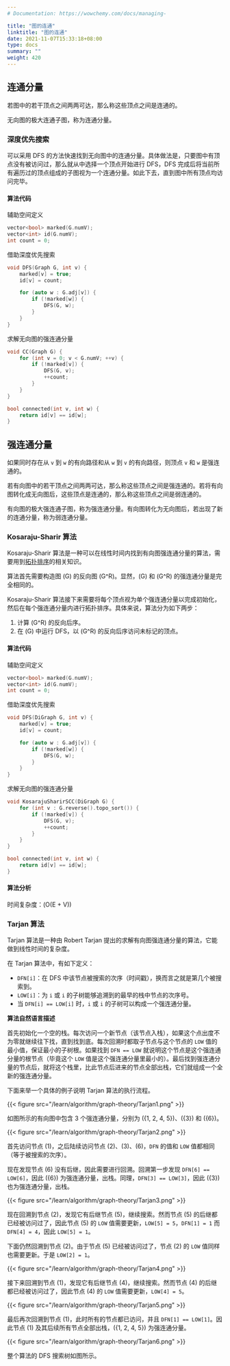 ```yaml
---
# Documentation: https://wowchemy.com/docs/managing-

title: "图的连通"
linktitle: "图的连通"
date: 2021-11-07T15:33:18+08:00
type: docs
summary: ""
weight: 420
---
```


<!--more-->

## 连通分量

若图中的若干顶点之间两两可达，那么称这些顶点之间是连通的。

无向图的极大连通子图，称为连通分量。

### 深度优先搜索

可以采用 DFS 的方法快速找到无向图中的连通分量。具体做法是，只要图中有顶点没有被访问过，那么就从中选择一个顶点开始进行 DFS，DFS 完成后将当前所有遍历过的顶点组成的子图视为一个连通分量。如此下去，直到图中所有顶点均访问完毕。

#### 算法代码

辅助空间定义

```cpp
vector<bool> marked(G.numV);
vector<int> id(G.numV);
int count = 0;
```

借助深度优先搜索

```cpp
void DFS(Graph G, int v) {
    marked[v] = true;
    id[v] = count;

    for (auto w : G.adj[v]) {
        if (!marked[w]) {
            DFS(G, w);
        }
    }
}
```

求解无向图的强连通分量

```cpp
void CC(Graph G) {
    for (int v = 0; v < G.numV; ++v) {
        if (!marked[v]) {
            DFS(G, v);
            ++count;
        }
    }
}
```

```cpp
bool connected(int v, int w) {
    return id[v] == id[w];
}
```

## 强连通分量

如果同时存在从 `v` 到 `w` 的有向路径和从 `w` 到 `v` 的有向路径，则顶点 `v` 和 `w` 是强连通的。

若有向图中的若干顶点之间两两可达，那么称这些顶点之间是强连通的。若将有向图转化成无向图后，这些顶点是连通的，那么称这些顶点之间是弱连通的。

有向图的极大强连通子图，称为强连通分量。有向图转化为无向图后，若出现了新的连通分量，称为弱连通分量。

### Kosaraju-Sharir 算法

Kosaraju-Sharir 算法是一种可以在线性时间内找到有向图强连通分量的算法，需要用到[拓扑排序](../拓扑排序)的相关知识。

算法首先需要构造图 \(G\) 的反向图 \(G^R\)。显然，\(G\) 和 \(G^R\) 的强连通分量是完全相同的。

Kosaraju-Sharir 算法接下来需要将每个顶点视为单个强连通分量以完成初始化，然后在每个强连通分量内进行拓扑排序。具体来说，算法分为如下两步：

1. 计算 \(G^R\) 的反向后序。
2. 在 \(G\) 中运行 DFS，以 \(G^R\) 的反向后序访问未标记的顶点。

#### 算法代码

辅助空间定义

```cpp
vector<bool> marked(G.numV);
vector<int> id(G.numV);
int count = 0;
```

借助深度优先搜索

```cpp
void DFS(DiGraph G, int v) {
    marked[v] = true;
    id[v] = count;

    for (auto w : G.adj[v]) {
        if (!marked[w]) {
            DFS(G, w);
        }
    }
}
```

求解无向图的强连通分量

```cpp
void KosarajuSharirSCC(DiGraph G) {
    for (int v : G.reverse().topo_sort()) {
        if (!marked[v]) {
            DFS(G, v);
            ++count;
        }
    }
}
```

```cpp
bool connected(int v, int w) {
    return id[v] == id[w];
}
```

#### 算法分析

时间复杂度：\(O(E + V)\)

### Tarjan 算法

Tarjan 算法是一种由 Robert Tarjan 提出的求解有向图强连通分量的算法，它能做到线性时间的复杂度。

在 Tarjan 算法中，有如下定义：

- `DFN[i]`：在 DFS 中该节点被搜索的次序（时间戳），换而言之就是第几个被搜索到。
- `LOW[i]`：为 `i` 或 `i` 的子树能够追溯到的最早的栈中节点的次序号。
- 当 `DFN[i] == LOW[i]` 时，`i` 或 `i` 的子树可以构成一个强连通分量。

**算法自然语言描述**

首先初始化一个空的栈。每次访问一个新节点（该节点入栈），如果这个点出度不为零就继续往下找，直到找到底。每次回溯时都取子节点与这个节点的 `LOW` 值的最小值，保证最小的子树根。如果找到 `DFN == LOW` 就说明这个节点是这个强连通分量的根节点（毕竟这个 `LOW` 值是这个强连通分量里最小的）。最后找到强连通分量的节点后，就将这个栈里，比此节点后进来的节点全部出栈，它们就组成一个全新的强连通分量。

下面来举一个具体的例子说明 Tarjan 算法的执行流程。

{{< figure src="/learn/algorithm/graph-theory/Tarjan1.png" >}}

如图所示的有向图中包含 3 个强连通分量，分别为 \(\{1, 2, 4, 5\}\)、\(\{3\}\) 和 \(\{6\}\)。

{{< figure src="/learn/algorithm/graph-theory/Tarjan2.png" >}}

首先访问节点 \(1\)，之后陆续访问节点 \(2\)、\(3\)、\(6\)，`DFN` 的值和 `LOW` 值都相同（等于被搜索的次序）。

现在发现节点 \(6\) 没有后继，因此需要进行回溯。回溯第一步发现 `DFN[6] == LOW[6]`，因此 \(\{6\}\) 为强连通分量，出栈。同理，`DFN[3] == LOW[3]`，因此 \(\{3\}\) 也为强连通分量，出栈。

{{< figure src="/learn/algorithm/graph-theory/Tarjan3.png" >}}

现在回溯到节点 \(2\)，发现它有后继节点 \(5\)，继续搜索。然而节点 \(5\) 的后继都已经被访问过了，因此节点 \(5\) 的 `LOW` 值需要更新，`LOW[5] = 5`，`DFN[1] = 1` 而 `DFN[4] = 4`，因此 `LOW[5] = 1`。

下面仍然回溯到节点 \(2\)。由于节点 \(5\) 已经被访问过了，节点 \(2\) 的 `LOW` 值同样也需要更新。于是 `LOW[2] = 1`。

{{< figure src="/learn/algorithm/graph-theory/Tarjan4.png" >}}

接下来回溯到节点 \(1\)，发现它有后继节点 \(4\)，继续搜索。然而节点 \(4\) 的后继都已经被访问过了，因此节点 \(4\) 的 `LOW` 值需要更新，`LOW[4] = 5`。

{{< figure src="/learn/algorithm/graph-theory/Tarjan5.png" >}}

最后再次回溯到节点 \(1\)，此时所有的节点都已访问，并且 `DFN[1] == LOW[1]`。因此节点 \(1\) 及其后续所有节点全部出栈，\(\{1, 2, 4, 5\}\) 为强连通分量。

{{< figure src="/learn/algorithm/graph-theory/Tarjan6.png" >}}

整个算法的 DFS 搜索树如图所示。